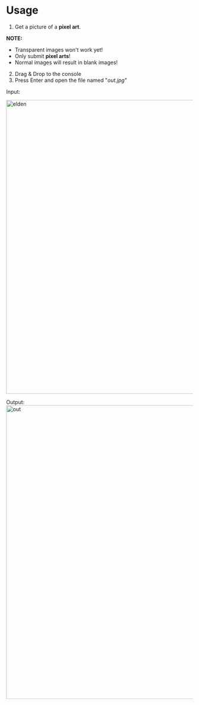 # Usage
1. Get a picture of a **pixel art**.

**NOTE:**
  - Transparent images won't work yet!
  - Only submit **pixel arts**!
  - Normal images will result in blank images!
2. Drag & Drop to the console
3. Press Enter and open the file named "_out.jpg_"

Input:

<img width="1408" height="792" alt="elden" src="https://github.com/user-attachments/assets/9a32340e-08e6-46ff-94a8-8c4fe4bf7fee" />

Output:
<img width="1408" height="792" alt="out" src="https://github.com/user-attachments/assets/c98b654c-8f2b-4ce1-95a1-2644e0cd12aa" />
